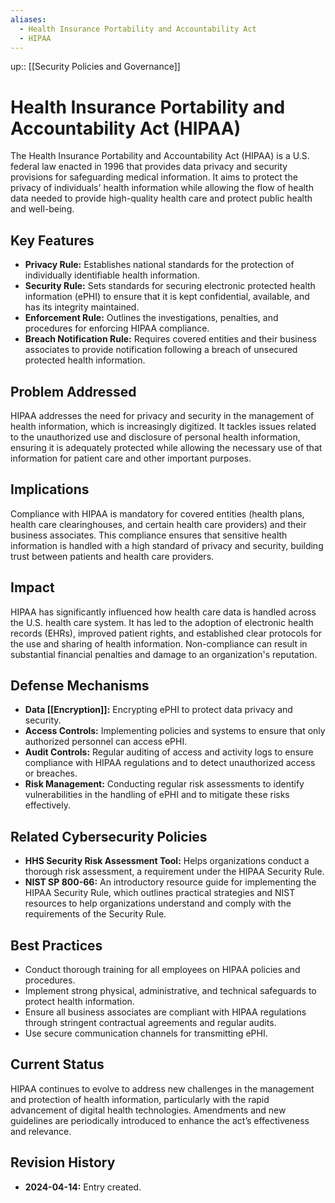 ```yaml
---
aliases:
  - Health Insurance Portability and Accountability Act
  - HIPAA
---
```

up:: [[Security Policies and Governance]]
# Health Insurance Portability and Accountability Act (HIPAA)

The Health Insurance Portability and Accountability Act (HIPAA) is a U.S. federal law enacted in 1996 that provides data privacy and security provisions for safeguarding medical information. It aims to protect the privacy of individuals' health information while allowing the flow of health data needed to provide high-quality health care and protect public health and well-being.

## Key Features

- **Privacy Rule:** Establishes national standards for the protection of individually identifiable health information.
- **Security Rule:** Sets standards for securing electronic protected health information (ePHI) to ensure that it is kept confidential, available, and has its integrity maintained.
- **Enforcement Rule:** Outlines the investigations, penalties, and procedures for enforcing HIPAA compliance.
- **Breach Notification Rule:** Requires covered entities and their business associates to provide notification following a breach of unsecured protected health information.

## Problem Addressed

HIPAA addresses the need for privacy and security in the management of health information, which is increasingly digitized. It tackles issues related to the unauthorized use and disclosure of personal health information, ensuring it is adequately protected while allowing the necessary use of that information for patient care and other important purposes.

## Implications

Compliance with HIPAA is mandatory for covered entities (health plans, health care clearinghouses, and certain health care providers) and their business associates. This compliance ensures that sensitive health information is handled with a high standard of privacy and security, building trust between patients and health care providers.

## Impact

HIPAA has significantly influenced how health care data is handled across the U.S. health care system. It has led to the adoption of electronic health records (EHRs), improved patient rights, and established clear protocols for the use and sharing of health information. Non-compliance can result in substantial financial penalties and damage to an organization's reputation.

## Defense Mechanisms

- **Data [[Encryption]]:** Encrypting ePHI to protect data privacy and security.
- **Access Controls:** Implementing policies and systems to ensure that only authorized personnel can access ePHI.
- **Audit Controls:** Regular auditing of access and activity logs to ensure compliance with HIPAA regulations and to detect unauthorized access or breaches.
- **Risk Management:** Conducting regular risk assessments to identify vulnerabilities in the handling of ePHI and to mitigate these risks effectively.

## Related Cybersecurity Policies

- **HHS Security Risk Assessment Tool:** Helps organizations conduct a thorough risk assessment, a requirement under the HIPAA Security Rule.
- **NIST SP 800-66:** An introductory resource guide for implementing the HIPAA Security Rule, which outlines practical strategies and NIST resources to help organizations understand and comply with the requirements of the Security Rule.

## Best Practices

- Conduct thorough training for all employees on HIPAA policies and procedures.
- Implement strong physical, administrative, and technical safeguards to protect health information.
- Ensure all business associates are compliant with HIPAA regulations through stringent contractual agreements and regular audits.
- Use secure communication channels for transmitting ePHI.

## Current Status

HIPAA continues to evolve to address new challenges in the management and protection of health information, particularly with the rapid advancement of digital health technologies. Amendments and new guidelines are periodically introduced to enhance the act’s effectiveness and relevance.

## Revision History

- **2024-04-14:** Entry created.